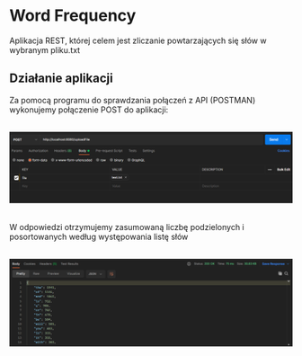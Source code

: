 # Word Frequency

Aplikacja REST, której celem jest zliczanie powtarzających się słów w wybranym pliku.txt

## Działanie aplikacji

Za pomocą programu do sprawdzania połączeń z API (POSTMAN) wykonujemy połączenie POST do aplikacji: <br><br>

<img src = "/images/post.png" width="1000"> <br><br>

W odpowiedzi otrzymujemy zasumowaną liczbę podzielonych i posortowanych według występowania listę słów <br> <br>

<img src = "/images/respo.png" width="1000"> <br><br>
